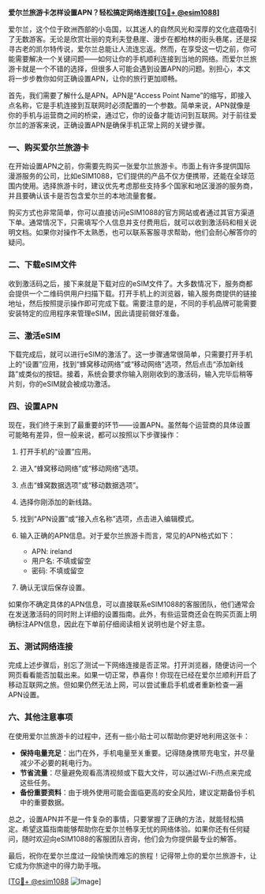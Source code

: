 **爱尔兰旅游卡怎样设置APN？轻松搞定网络连接[[TG💪+ @esim1088](https://t.me/s/esim1088)]**

爱尔兰，这个位于欧洲西部的小岛国，以其迷人的自然风光和深厚的文化底蕴吸引了无数游客。无论是欣赏壮丽的克利夫登悬崖、漫步在都柏林的街头巷尾，还是探寻古老的凯尔特传说，爱尔兰总能让人流连忘返。然而，在享受这一切之前，你可能需要解决一个关键问题——如何让你的手机顺利连接到当地的网络。而爱尔兰旅游卡就是一个不错的选择，但很多人可能会遇到设置APN的问题。别担心，本文将一步步教你如何正确设置APN，让你的旅行更加顺畅。

首先，我们需要了解什么是APN。APN是“Access Point Name”的缩写，即接入点名称，它是手机连接到互联网时必须配置的一个参数。简单来说，APN就像是你的手机与运营商之间的桥梁，通过它，你的设备才能访问到互联网。对于前往爱尔兰的游客来说，正确设置APN是确保手机正常上网的关键步骤。

### **一、购买爱尔兰旅游卡**
在开始设置APN之前，你需要先购买一张爱尔兰旅游卡。市面上有许多提供国际漫游服务的公司，比如eSIM1088，它们提供的产品不仅方便携带，还能在全球范围内使用。选择旅游卡时，建议优先考虑那些支持多个国家和地区漫游的服务商，并且要确认该卡是否包含爱尔兰的本地流量套餐。

购买方式也非常简单，你可以直接访问eSIM1088的官方网站或者通过其官方渠道下单。通常情况下，只需填写个人信息并支付费用后，就可以收到激活码和相关说明文档。如果你对操作不太熟悉，也可以联系客服寻求帮助，他们会耐心解答你的疑问。

### **二、下载eSIM文件**
收到激活码之后，接下来就是下载对应的eSIM文件了。大多数情况下，服务商都会提供一个二维码供用户扫描下载。打开手机上的浏览器，输入服务商提供的链接地址，然后按照提示操作即可完成下载。需要注意的是，不同的手机品牌可能需要安装特定的应用程序来管理eSIM，因此请提前做好准备。

### **三、激活eSIM**
下载完成后，就可以进行eSIM的激活了。这一步骤通常很简单，只需要打开手机上的“设置”应用，找到“蜂窝移动网络”或“移动网络”选项，然后点击“添加新线路”或类似的按钮。接着，系统会要求你输入刚刚收到的激活码，输入完毕后稍等片刻，你的eSIM就会被成功激活。

### **四、设置APN**
现在，我们终于来到了最重要的环节——设置APN。虽然每个运营商的具体设置可能略有差异，但一般来说，都可以按照以下步骤操作：

1. 打开手机的“设置”应用。
2. 进入“蜂窝移动网络”或“移动网络”选项。
3. 点击“蜂窝数据选项”或“移动数据选项”。
4. 选择你刚添加的新线路。
5. 找到“APN设置”或“接入点名称”选项，点击进入编辑模式。
6. 输入正确的APN信息。对于爱尔兰旅游卡而言，常见的APN格式如下：
   - APN: ireland
   - 用户名: 不填或留空
   - 密码: 不填或留空

7. 确认无误后保存设置。

如果你不确定具体的APN信息，可以直接联系eSIM1088的客服团队，他们通常会在发送激活码的同时附上详细的设置指南。此外，有些运营商还会在购买页面上明确标注APN信息，因此在下单前仔细阅读相关说明也是个好主意。

### **五、测试网络连接**
完成上述步骤后，别忘了测试一下网络连接是否正常。打开浏览器，随便访问一个网页看看能否加载出来。如果一切正常，恭喜你！你现在已经在爱尔兰顺利开启了移动互联网之旅。但如果仍然无法上网，可以尝试重启手机或者重新检查一遍APN设置。

### **六、其他注意事项**
在使用爱尔兰旅游卡的过程中，还有一些小贴士可以帮助你更好地利用这张卡：
- **保持电量充足**：出门在外，手机电量至关重要。记得随身携带充电宝，并尽量减少不必要的耗电行为。
- **节省流量**：尽量避免观看高清视频或下载大文件，可以通过Wi-Fi热点来完成这些任务。
- **备份重要资料**：由于境外使用可能会面临更高的安全风险，建议定期备份手机中的重要数据。

总之，设置APN并不是一件复杂的事情，只要掌握了正确的方法，就能轻松搞定。希望这篇指南能够帮助你在爱尔兰畅享无忧的网络体验。如果你还有任何疑问，随时欢迎向eSIM1088的客服团队咨询，他们会为你提供最专业的解答。

最后，祝你在爱尔兰度过一段愉快而难忘的旅程！记得带上你的爱尔兰旅游卡，让它成为你旅途中的得力助手哦。

[[TG💪+ @esim1088](https://t.me/s/esim1088) ![Image](https://i.postimg.cc/4NQfJmqS/Snipaste-2025-05-13-00-14-12.png)]